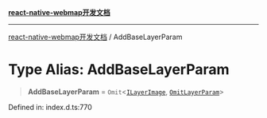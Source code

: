 [**react-native-webmap开发文档**](../README.md)

***

[react-native-webmap开发文档](../globals.md) / AddBaseLayerParam

# Type Alias: AddBaseLayerParam

> **AddBaseLayerParam** = `Omit`\<[`ILayerImage`](../interfaces/ILayerImage.md), [`OmitLayerParam`](OmitLayerParam.md)\>

Defined in: index.d.ts:770
